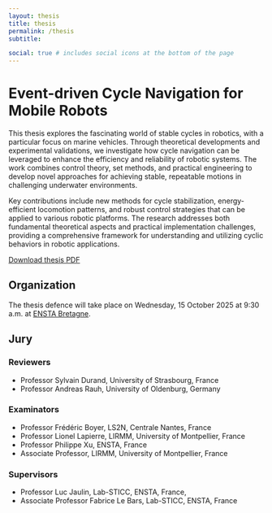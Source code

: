 ```yaml
---
layout: thesis
title: thesis
permalink: /thesis
subtitle:

social: true # includes social icons at the bottom of the page
---
```


# Event-driven Cycle Navigation for Mobile Robots 

This thesis explores the fascinating world of stable cycles in robotics, with a particular focus on marine vehicles. Through theoretical developments and experimental validations, we investigate how cycle navigation can be leveraged to enhance the efficiency and reliability of robotic systems. The work combines control theory, set methods, and practical engineering to develop novel approaches for achieving stable, repeatable motions in challenging underwater environments.

Key contributions include new methods for cycle stabilization, energy-efficient locomotion patterns, and robust control strategies that can be applied to various robotic platforms. The research addresses both fundamental theoretical aspects and practical implementation challenges, providing a comprehensive framework for understanding and utilizing cyclic behaviors in robotic applications.

<a href="../../assets/pdf/thesis.pdf" class="btn btn-primary mb-3" target="_blank">
    <i class="fa-solid fa-file-pdf"></i> Download thesis PDF
</a>

## Organization

The thesis defence will take place on Wednesday, 15 October 2025 at 9:30 a.m. at [ENSTA Bretagne](https://maps.app.goo.gl/ZE44hDHSAHqKqASJ7).

## Jury

### Reviewers

- Professor Sylvain Durand, University of Strasbourg, France
- Professor Andreas Rauh, University of Oldenburg, Germany

### Examinators

- Professor Frédéric Boyer, LS2N, Centrale Nantes, France
- Professor Lionel Lapierre, LIRMM, University of Montpellier, France
- Professor Philippe Xu, ENSTA, France
- Associate Professor, LIRMM, University of Montpellier, France

### Supervisors

- Professor Luc Jaulin, Lab-STICC, ENSTA, France,
- Associate Professor Fabrice Le Bars, Lab-STICC, ENSTA, France
